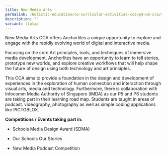 ```yaml
---
title: New Media Arts
permalink: /holistic-education/co-curricular-activities-cca/p4-p6-cca/cognitive/new-media-arts/
description: ""
variant: tiptap
---
```

<p>New Media Arts CCA offers Anchorlites a unique opportunity to explore
and engage with the rapidly evolving world of digital and interactive media.</p>
<p>Focusing on the core Art principles, tools, and techniques of immersive
media development, Anchorlites have an opportunity to learn to tell stories,
prototype new worlds, and explore creative workflows that will help shape
the future of design using both technology and art principles.</p>
<p>This CCA aims to provide a foundation in the design and development of
experiences in the exploration of human connection and interaction through
visual arts, media and technology. Furthermore, there is collaboration
with Infocomm Media Authority of Singapore (IMDA) as our P5 and P6 students
are taking part in their learning road map. Students are taught in areas
of podcast. videography, photography as well as simple coding applications
like PICTOBLOX.</p>
<p><strong>Competitions / Events taking part in:</strong>
</p>
<ul data-tight="true" class="tight">
<li>
<p>Schools Media Design Award (SDMA)</p>
</li>
<li>
<p>Our Schools Our Stories</p>
</li>
<li>
<p>New Media Podcast Competition
<br>
</p>
</li>
</ul>
<p></p>